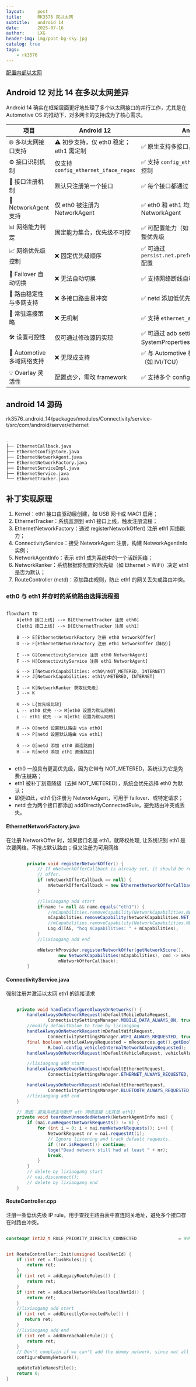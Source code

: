 ```yaml
---
layout:     post
title:      RK3576 双以太网
subtitle:   android 14
date:       2025-07-16
author:     LXG
header-img: img/post-bg-sky.jpg
catalog: true
tags:
    - rk3576
---
```


[配置内部以太网](https://source.android.com/docs/automotive/connectivity/ethernet-manage?hl=zh-cn)

## Android 12 对比 14 在多以太网差异

Android 14 确实在框架层面更好地处理了多个以太网接口的并行工作，尤其是在 Automotive OS 的推动下，对多网卡的支持成为了核心需求。

| 项目                           | Android 12                                   | Android 14                                                |
|--------------------------------|----------------------------------------------|------------------------------------------------------------|
| 🌐 多以太网接口支持            | ⚠️ 初步支持，仅 eth0 稳定；eth1 需定制      | ✅ 原生支持多接口，eth0/eth1 并行                          |
| ⚙️ 接口识别机制                | 仅支持 `config_ethernet_iface_regex`         | ✅ 支持 `config_ethernet_interfaces` 精确控制              |
| 🔌 接口注册机制                | 默认只注册第一个接口                         | ✅ 每个接口都通过 `NetworkOffer` 注册                      |
| 📶 NetworkAgent 支持           | 仅 eth0 被注册为 NetworkAgent               | ✅ eth0 和 eth1 均注册为独立 NetworkAgent                  |
| 📊 网络能力判定                | 固定能力集合，优先级不可控                  | ✅ 可配置能力（如 NOT_METERED）以调整优先级               |
| 📈 网络优先级控制              | ❌ 固定优先级顺序                            | ✅ 可通过 `persist.net.preferred.transports.order` 配置    |
| 🔄 Failover 自动切换           | ❌ 无法自动切换                              | ✅ 支持网络断线自动切换                                   |
| 🔐 路由稳定性与多网支持        | ❌ 多接口路由易冲突                          | ✅ netd 添加低优先级 rule 避免路由丢失                    |
| 🧠 常驻连接策略                | ❌ 无机制                                     | ✅ 支持 `ethernet_always_requested` 设置                   |
| 🛠️ 设置可控性                 | 仅可通过修改源码实现                        | ✅ 可通过 adb settings 和 SystemProperties 控制             |
| 🚗 Automotive 多域网络支持     | ❌ 无现成支持                                | ✅ 与 Automotive 框架集成，支持域分离（如 IVI/TCU）         |
| 💡 Overlay 灵活性              | 配置点少，需改 framework                     | ✅ 支持多个 config_xxx，便于产品差异化                     |

## android 14 源码

rk3576_android_14/packages/modules/Connectivity/service-t/src/com/android/server/ethernet

```bash

.
├── EthernetCallback.java
├── EthernetConfigStore.java
├── EthernetNetworkAgent.java
├── EthernetNetworkFactory.java
├── EthernetServiceImpl.java
├── EthernetService.java
└── EthernetTracker.java

```

## 补丁实现原理

1. Kernel：eth1 接口由驱动层创建，如 USB 网卡或 MAC1 启用；
2. EthernetTracker：系统监测到 eth1 接口上线，触发注册流程；
3. EthernetNetworkFactory：通过 registerNetworkOffer() 注册 eth1 网络能力；
4. ConnectivityService：接受 NetworkAgent 注册，构建 NetworkAgentInfo 实例；
5. NetworkAgentInfo：表示 eth1 成为系统中的一个活跃网络；
6. NetworkRanker：系统根据你配置的优先级（如 Ethernet > WiFi）决定 eth1 是否为默认；
7. RouteController (netd)：添加路由规则，防止 eth1 的网关丢失或路由冲突。

### eth0 与 eth1 并存时的系统路由选择流程图

```mermaid

flowchart TD
    A[eth0 接口上线] --> B[EthernetTracker 注册 eth0]
    C[eth1 接口上线] --> D[EthernetTracker 注册 eth1]

    B --> E[EthernetNetworkFactory 注册 eth0 NetworkOffer]
    D --> F[EthernetNetworkFactory 注册 eth1 NetworkOffer（降权）]

    E --> G[ConnectivityService 注册 eth0 NetworkAgent]
    F --> H[ConnectivityService 注册 eth1 NetworkAgent]

    G --> I[NetworkCapabilities: eth0\nNOT_METERED, INTERNET]
    H --> J[NetworkCapabilities: eth1\nMETERED, INTERNET]

    I --> K[NetworkRanker 获取优先级]
    J --> K

    K --> L{优先级比较}
    L -- eth0 优先 --> M[eth0 设置为默认网络]
    L -- eth1 优先 --> N[eth1 设置为默认网络]

    M --> O[netd 设置默认路由 via eth0]
    N --> P[netd 设置默认路由 via eth1]

    G --> Q[netd 添加 eth0 直连路由]
    H --> R[netd 添加 eth1 直连路由]


```

* eth0 一般具有更高优先级，因为它带有 NOT_METERED，系统认为它是免费/主链路；
* eth1 被补丁刻意降级（去掉 NOT_METERED），系统会优先选择 eth0 为默认；
* 即便如此，eth1 仍注册为 NetworkAgent，可用于 failover、或特定请求；
* netd 会为两个接口都添加 addDirectlyConnectedRule，避免路由冲突或丢失。

#### EthernetNetworkFactory.java

在注册 NetworkOffer 时，如果接口名是 eth1，就降权处理, 让系统识别 eth1 是次要网络，不抢占默认路由；但又注册为可用网络

```java

        private void registerNetworkOffer() {
            // If mNetworkOfferCallback is already set, it should be reused to update the existing
            // offer.
            if (mNetworkOfferCallback == null) {
                mNetworkOfferCallback = new EthernetNetworkOfferCallback();
            }

            //lixiaogang add start
            if(name != null && name.equals("eth1")) {
                //mCapabilities.removeCapability(NetworkCapabilities.NET_CAPABILITY_INTERNET);
                mCapabilities.removeCapability(NetworkCapabilities.NET_CAPABILITY_NOT_METERED);
                //mCapabilities.removeCapability(NetworkCapabilities.NET_CAPABILITY_NOT_VPN);
                Log.d(TAG, "hcq mCapabilities: " + mCapabilities);
            }
            //lixiaogang add end

            mNetworkProvider.registerNetworkOffer(getNetworkScore(),
                    new NetworkCapabilities(mCapabilities), cmd -> mHandler.post(cmd),
                    mNetworkOfferCallback);
        }

```

#### ConnectivityService.java

强制注册并激活以太网 eth1 的连接请求

```java

    private void handleConfigureAlwaysOnNetworks() {
        handleAlwaysOnNetworkRequest(mDefaultMobileDataRequest,
                ConnectivitySettingsManager.MOBILE_DATA_ALWAYS_ON, true /* defaultValue */);
        //modify defaultValue to true by lixiaogang
        handleAlwaysOnNetworkRequest(mDefaultWifiRequest,
                ConnectivitySettingsManager.WIFI_ALWAYS_REQUESTED, true /* defaultValue */);
        final boolean vehicleAlwaysRequested = mResources.get().getBoolean(
                R.bool.config_vehicleInternalNetworkAlwaysRequested);
        handleAlwaysOnNetworkRequest(mDefaultVehicleRequest, vehicleAlwaysRequested);

        //lixiaogang add start
        handleAlwaysOnNetworkRequest(mDefaultEthernetRequest,
                ConnectivitySettingsManager.ETHERNET_ALWAYS_REQUESTED, true /* defaultValue */);

        handleAlwaysOnNetworkRequest(mDefaultEthernetRequest,
                ConnectivitySettingsManager.BLUETOOTH_ALWAYS_REQUESTED, true /* defaultValue */);
        //lixiaogang add end
    }

    // 意图：避免系统主动断开 eth 网络连接（尤其是 eth1）
    private void teardownUnneededNetwork(NetworkAgentInfo nai) {
        if (nai.numRequestNetworkRequests() != 0) {
            for (int i = 0; i < nai.numNetworkRequests(); i++) {
                NetworkRequest nr = nai.requestAt(i);
                // Ignore listening and track default requests.
                if (!nr.isRequest()) continue;
                loge("Dead network still had at least " + nr);
                break;
            }
        }
        // delete by lixiaogang start
        // nai.disconnect();
        // delete by lixiaogang end
    }

```

#### RouteController.cpp

注册一条低优先级 IP rule，用于查找主路由表中直连网关地址，避免多个接口存在时路由冲突。

```cpp

constexpr int32_t RULE_PRIORITY_DIRECTLY_CONNECTED                = 9999;


int RouteController::Init(unsigned localNetId) {
    if (int ret = flushRules()) {
        return ret;
    }
    if (int ret = addLegacyRouteRules()) {
        return ret;
    }
    if (int ret = addLocalNetworkRules(localNetId)) {
        return ret;
    }
    //lixiaogang add start
    if (int ret = addDirectlyConnectedRule()) {
       return ret;
    }
    //lixiaogang add end
    if (int ret = addUnreachableRule()) {
        return ret;
    }
    // Don't complain if we can't add the dummy network, since not all devices support it.
    configureDummyNetwork();

    updateTableNamesFile();
    return 0;
}

```
















